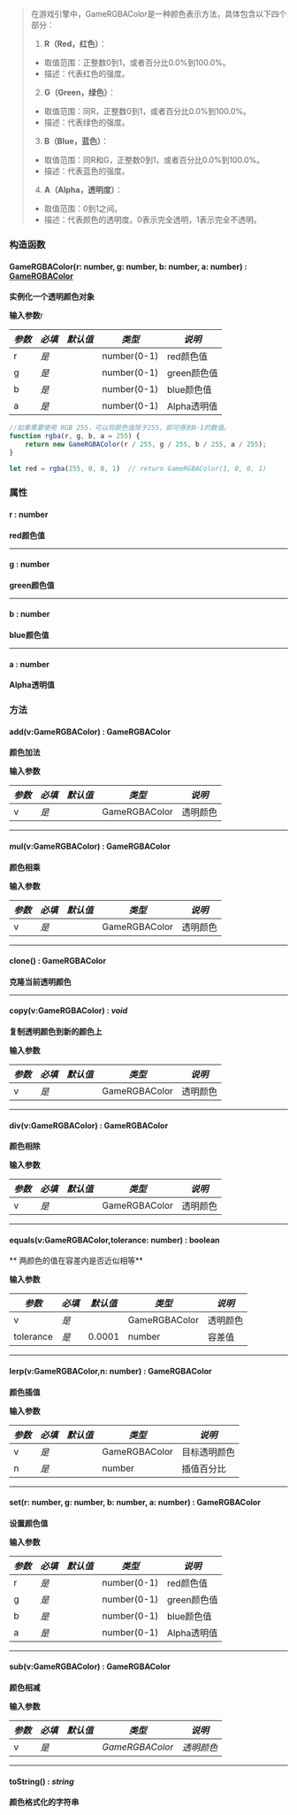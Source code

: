 > 在游戏引擎中，GameRGBAColor是一种颜色表示方法，具体包含以下四个部分：
> 1.  **R（Red，红色）**： 
>    - 取值范围：正整数0到1，或者百分比0.0%到100.0%。
>    - 描述：代表红色的强度。
> 2.  **G（Green，绿色）**： 
>    - 取值范围：同R，正整数0到1，或者百分比0.0%到100.0%。
>    - 描述：代表绿色的强度。
> 3.  **B（Blue，蓝色）**： 
>    - 取值范围：同R和G，正整数0到1，或者百分比0.0%到100.0%。
>    - 描述：代表蓝色的强度。
> 4.  **A（Alpha，透明度）**： 
>    - 取值范围：0到1之间。
>    - 描述：代表颜色的透明度。0表示完全透明，1表示完全不透明。


### 构造函数

#### **GameRGBAColor**(r: number, g: number, b: number, a: number) : [**GameRGBAColor**](https://www.yuque.com/box3lab/api/hlidmzg26mskni2e)
**实例化一个透明颜色对象**

**输入参数**r

| **_参数_** | **_必填_** | **_默认值_** | **_类型_** | **_说明_** |
| --- | --- | --- | --- | --- |
| r | _是_ | | number(0-1) | red颜色值 |
| g | _是_ | | number(0-1) | green颜色值 |
| b | _是_ | | number(0-1) | blue颜色值 |
| a | _是_ | | number(0-1) | Alpha透明值 |

```javascript
//如果需要使用 RGB 255，可以将颜色值除于255，即可得到0-1的数值。
function rgba(r, g, b, a = 255) {
    return new GameRGBAColor(r / 255, g / 255, b / 255, a / 255);
}

let red = rgba(255, 0, 0, 1)  // return GameRGBAColor(1, 0, 0, 1)
```

### 属性

#### r : number 
**red颜色值**

---


#### g : number     
**green颜色值**

---


#### b : number
**blue颜色值**

---


#### a : number
**Alpha透明值**


### 方法

#### add(v:GameRGBAColor) : GameRGBAColor
**颜色加法**

**输入参数**

| **_参数_** | **_必填_** | **_默认值_** | **_类型_** | **_说明_** |
| --- | --- | --- | --- | --- |
| v | _是_ | | GameRGBAColor | 透明颜色 |


---


#### mul(v:GameRGBAColor) : GameRGBAColor
**颜色相乘**

**输入参数**

| **_参数_** | **_必填_** | **_默认值_** | **_类型_** | **_说明_** |
| --- | --- | --- | --- | --- |
| v | _是_ | | GameRGBAColor | 透明颜色 |


---


#### **clone**() : GameRGBAColor
**克隆当前透明颜色**

---


#### **copy**(v:GameRGBAColor) : _void_
**复制透明颜色到新的颜色上**

**输入参数**

| **_参数_** | **_必填_** | **_默认值_** | **_类型_** | **_说明_** |
| --- | --- | --- | --- | --- |
| v | _是_ | | GameRGBAColor | 透明颜色 |


---


#### **div**(v:GameRGBAColor) : GameRGBAColor
**颜色相除**

**输入参数**

| **_参数_** | **_必填_** | **_默认值_** | **_类型_** | **_说明_** |
| --- | --- | --- | --- | --- |
| v | _是_ | | GameRGBAColor | 透明颜色 |


---


#### **equals**(v:GameRGBAColor,tolerance: number) : boolean
** 两颜色的值在容差内是否近似相等**

**输入参数**

| **_参数_** | **_必填_** | **_默认值_** | **_类型_** | **_说明_** |
| --- | --- | --- | --- | --- |
| v | _是_ | | GameRGBAColor | 透明颜色 |
| tolerance | _是_ | 0.0001 | number | 容差值 |


---


#### **lerp**(v:GameRGBAColor,n: number) : GameRGBAColor
**颜色插值**

**输入参数**

| **_参数_** | **_必填_** | **_默认值_** | **_类型_** | **_说明_** |
| --- | --- | --- | --- | --- |
| v | _是_ | | GameRGBAColor | 目标透明颜色 |
| n | _是_ | | number | 插值百分比 |


---


#### **set**(r: number, g: number, b: number, a: number) : GameRGBAColor
**设置颜色值**

**输入参数**

| **_参数_** | **_必填_** | **_默认值_** | **_类型_** | **_说明_** |
| --- | --- | --- | --- | --- |
| r | _是_ | | number(0-1) | red颜色值 |
| g | _是_ | | number(0-1) | green颜色值 |
| b | _是_ | | number(0-1) | blue颜色值 |
| a | _是_ | | number(0-1) | Alpha透明值 |


---


#### **sub**(v:GameRGBAColor) : GameRGBAColor
**颜色相减**

**输入参数**

| **_参数_** | **_必填_** | **_默认值_** | **_类型_** | **_说明_** |
| --- | --- | --- | --- | --- |
| v | _是_ | | _GameRGBAColor_ | _透明颜色_ |


---


#### **toString**() : _string_
**颜色格式化的字符串**

